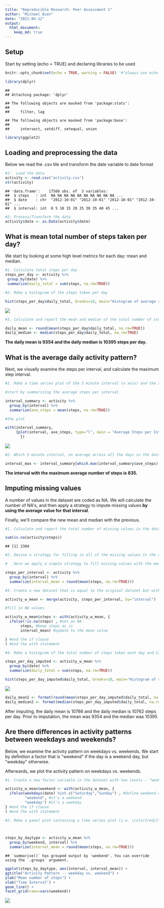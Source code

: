 ```yaml
---
title: "Reproducible Research: Peer Assessment 1"
author: "Michael Bien"
date: "2021-04-12"
output: 
  html_document:
    keep_md: true
---
```


## Setup
Start by setting (echo = TRUE) and declaring libraries to be used

```r
knitr::opts_chunk$set(echo = TRUE, warning = FALSE)  #"always use echo = TRUE" for this assignment, per notes

library(dplyr)
```

```
## 
## Attaching package: 'dplyr'
```

```
## The following objects are masked from 'package:stats':
## 
##     filter, lag
```

```
## The following objects are masked from 'package:base':
## 
##     intersect, setdiff, setequal, union
```

```r
library(ggplot2)
```


## Loading and preprocessing the data
Below we read the .csv tile and transform the date variable to date format

```r
#1:  Load the data
activity <- read.csv("activity.csv")
str(activity)
```

```
## 'data.frame':	17568 obs. of  3 variables:
##  $ steps   : int  NA NA NA NA NA NA NA NA NA NA ...
##  $ date    : chr  "2012-10-01" "2012-10-01" "2012-10-01" "2012-10-01" ...
##  $ interval: int  0 5 10 15 20 25 30 35 40 45 ...
```

```r
#2: Process/Transform the data
activity$date <- as.Date(activity$date)
```


## What is mean total number of steps taken per day?
We start by looking at some high level metrics for each day: mean and median.


```r
#1. Calculate total steps per day
steps_per_day <- activity %>%
 group_by(date) %>%
 summarize(daily_total = sum(steps, na.rm=TRUE))

#2. Make a histogram of the steps taken per day

hist(steps_per_day$daily_total, breaks=10, main="Histogram of average steps per day", xlab="Steps per day")
```

![](PA1_template_files/figure-html/mean_total_steps-1.png)<!-- -->

```r
#3. Calculate and report the mean and median of the total number of steps taken per day

daily_mean <- round(mean(steps_per_day$daily_total, na.rm=TRUE))
daily_median <- median(steps_per_day$daily_total, na.rm=TRUE)
```

**The daily mean is 9354 and the daily median is 10395 steps per day.**

## What is the average daily activity pattern?
 Next, we visually examine the steps per interval, and calculate the maximum step interval.


```r
#1. Make a time series plot of the 5 minute interval (x axis) and the average number of steps taken, averaged across all days (y axis)

#start by summarizing the average steps per interval

interval_summary <- activity %>%
  group_by(interval) %>%
  summarize(ave_steps = mean(steps, na.rm=TRUE))

#the plot

with(interval_summary,
     {plot(interval, ave_steps, type="l", main = "Average Steps per Interval", xlab="Time Interval", ylab = "Average Number of Steps")
       })
```

![](PA1_template_files/figure-html/average_daily_activity_pattern-1.png)<!-- -->

```r
#2. Which 5-minute interval, on average across all the days in the dataset, contains the maximum number of steps?

interval_max <- interval_summary[which.max(interval_summary$ave_steps),]
```

**The interval with the maximum average number of steps is 835.**
  
  
## Imputing missing values

A number of values in the dataset are coded as NA.  We will calculate the number of NA's, and then apply a strategy to impute missing values **by using the average value for that interval**.

Finally, we'll compare the new mean and median with the previous.


```r
#1. Calculate and report the total number of missing values in the dataset

sum(is.na(activity$steps))
```

```
## [1] 2304
```

```r
#2. Devise a strategy for filling in all of the missing values in the dataset.

#   Here we apply a simple strategy to fill missing values with the mean value for that interval.

steps_per_interval <- activity %>%
  group_by(interval) %>%
  summarize(interval_mean = round(mean(steps, na.rm=TRUE)))

#3. Create a new dataset that is equal to the original dataset but with the missing data filled in.

activity_w_mean <- merge(activity, steps_per_interval, by="interval")

#fill in NA values

activity_w_mean$steps <- with(activity_w_mean, {
  ifelse(!is.na(steps) , #not an NA
       steps, #keep steps as is
       interval_mean) #update to the mean value

} #end the if clause
) #end the with statement

#4. Make a histogram of the total number of steps taken each day and Calculate and report the mean and median total number of steps taken per day. Do these values differ from the estimates from the first part of the assignment? What is the impact of imputing missing data on the estimates of the total daily number of steps?

steps_per_day_imputed <- activity_w_mean %>%
  group_by(date) %>%
  summarize(daily_total = sum(steps, na.rm=TRUE))

hist(steps_per_day_imputed$daily_total, breaks=10, main="Histogram of steps per day (imputed where NA)", xlab="Steps per day")
```

![](PA1_template_files/figure-html/imputing_missing_values-1.png)<!-- -->

```r
daily_mean2 <- format(round(mean(steps_per_day_imputed$daily_total, na.rm=TRUE)), scientific=FALSE)
daily_median2 <- format(median(steps_per_day_imputed$daily_total, na.rm=TRUE), scientific=FALSE)
```

After imputing, the daily mean is 10766 and the daily median is 10762 steps per day.  Prior to imputation, the mean was 9354 and the median was 10395



## Are there differences in activity patterns between weekdays and weekends?

Below, we examine the activity pattern on weekdays vs. weekends.  We start by definition a factor that is "weekend" if the day is a weekend day, but "weekday" otherwise.

Afterwards, we plot the activity pattern on weekdays vs. weekends.


```r
#1. Create a new factor variable in the dataset with two levels – “weekday” and “weekend” indicating whether a given date is a weekday or weekend day.

activity_w_mean$weekend <- with(activity_w_mean, {
  ifelse(weekdays(date) %in% c("Saturday","Sunday") , #define weekend days
         "weekend", #it's a weekend
         "weekday") #it's a weekday
} #end the if clause
) #end the with statement

#2. Make a panel plot containing a time series plot (i.e. \color{red}{\verb|type = "l"|}type = "l") of the 5-minute interval (x-axis) and the average number of steps taken, averaged across all weekday days or weekend days (y-axis).

 

steps_by_daytype <- activity_w_mean %>%
  group_by(weekend, interval) %>%
  summarize(interval_mean = round(mean(steps, na.rm=TRUE)))
```

```
## `summarise()` has grouped output by 'weekend'. You can override using the `.groups` argument.
```

```r
ggplot(steps_by_daytype, aes(interval, interval_mean)) +
ggtitle("Activity Pattern -- weekday vs. weekend") +
ylab("Mean number of steps") +
xlab("Time Interval") +
geom_line() +
facet_grid(rows=vars(weekend))
```

![](PA1_template_files/figure-html/weekend_vs_weekday-1.png)<!-- -->
